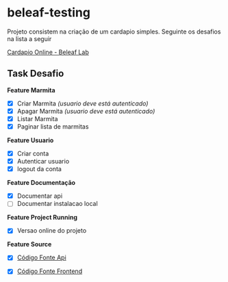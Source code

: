 # beleaf-testing

Projeto consistem na criação de um cardapio simples.
Seguinte os desafios na lista a seguir


<a href="http://beleaf.carlosocarvalho.com.br/" target="_blank">Cardapio Online - Beleaf Lab</a>


## Task Desafio

**Feature Marmita**
- [x] Criar Marmita _(usuario deve está autenticado)_
- [x] Apagar Marmita _(usuario deve está autenticado)_
- [x] Listar Marmita
- [x] Paginar lista de marmitas
   
**Feature Usuario**
- [x] Criar conta
- [x] Autenticar usuario
- [x] logout da conta

**Feature Documentação**
- [x] Documentar api
- [ ] Documentar instalacao local

**Feature Project Running**
- [x] Versao online do projeto

**Feature Source**
- [x] <a href="https://github.com/carlosocarvalho/beleaf-api" target="_blank">Código Fonte Api</a>
- [x] <a href="https://github.com/carlosocarvalho/beleaf-frontend" target="_blank">Código Fonte Frontend</a>



